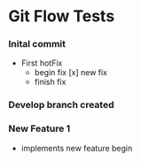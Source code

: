 # Git Flow Tests

### Inital commit

- First hotFix
	- begin fix [x] new fix
	- finish fix

### Develop branch created

### New Feature 1

- implements new feature begin

